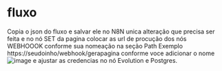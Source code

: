 # fluxo
Copia o json do fluxo e salvar ele no N8N
unica alteração que precisa ser feita e no nó SET da pagina
colocar as url de procução dos nós WEBHOOOK conforme sua nomeação na seção Path
Exemplo https://seudoinho/webhook/gerapagina conforme voce adicionar o nome
![image](https://github.com/user-attachments/assets/64c9dc4e-c1c6-4253-b7b5-d8d24aefe7e1)
e ajustar as credencias no nó Evolution e Postgres.
